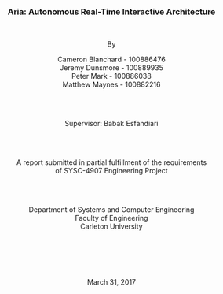 <div style='text-align:center; padding-top: 200px;'>
	<h3 class='unnumbered' >Aria: Autonomous Real-Time Interactive Architecture</h3>
	<br/>
	<p>By</p>
	<p>
		Cameron Blanchard - 100886476
		<br/>
		Jeremy Dunsmore - 100889935
		<br/>
		Peter Mark - 100886038
		<br/>
		Matthew Maynes - 100882216
	</p>
	<br/>
	<br/>
	<p>Supervisor: Babak Esfandiari</p>
	<br/>
	<br/>
	<p>
		A report submitted in partial fulfillment of the requirements
		<br/>
		of SYSC-4907 Engineering Project
	</p>
	<br/>
	<br/>
	<p>
		Department of Systems and Computer Engineering 
		<br/> 
		Faculty of Engineering 
		<br/> 
		Carleton University
	</p>
	<br/>
	<br/>
	<br/>
	<br/>
	<p>March 31, 2017</p>
</div>

<p style="page-break-after:always;"></p>
